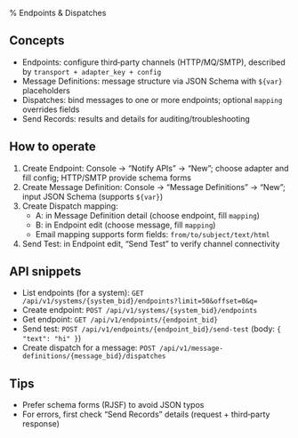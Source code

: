 % Endpoints & Dispatches

## Concepts

- Endpoints: configure third‑party channels (HTTP/MQ/SMTP), described by `transport + adapter_key + config`
- Message Definitions: message structure via JSON Schema with `${var}` placeholders
- Dispatches: bind messages to one or more endpoints; optional `mapping` overrides fields
- Send Records: results and details for auditing/troubleshooting

## How to operate

1. Create Endpoint: Console → “Notify APIs” → “New”; choose adapter and fill config; HTTP/SMTP provide schema forms
2. Create Message Definition: Console → “Message Definitions” → “New”; input JSON Schema (supports `${var}`)
3. Create Dispatch mapping:
   - A: in Message Definition detail (choose endpoint, fill `mapping`)
   - B: in Endpoint edit (choose message, fill `mapping`)
   - Email mapping supports form fields: `from/to/subject/text/html`
4. Send Test: in Endpoint edit, “Send Test” to verify channel connectivity

## API snippets

- List endpoints (for a system): `GET /api/v1/systems/{system_bid}/endpoints?limit=50&offset=0&q=`
- Create endpoint: `POST /api/v1/systems/{system_bid}/endpoints`
- Get endpoint: `GET /api/v1/endpoints/{endpoint_bid}`
- Send test: `POST /api/v1/endpoints/{endpoint_bid}/send-test` (body: `{ "text": "hi" }`)
- Create dispatch for a message: `POST /api/v1/message-definitions/{message_bid}/dispatches`

## Tips

- Prefer schema forms (RJSF) to avoid JSON typos
- For errors, first check “Send Records” details (request + third‑party response)
